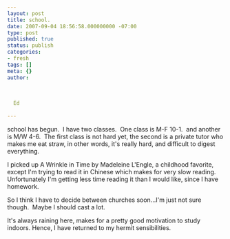 ```yaml
---
layout: post
title: school.
date: 2007-09-04 18:56:58.000000000 -07:00
type: post
published: true
status: publish
categories:
- fresh
tags: []
meta: {}
author:
  
  
  
  Ed
  
---
```

<p>school has begun.  I have two classes.  One class is M-F 10-1.  and another is M/W 4-6.  The first class is not hard yet, the second is a private tutor who makes me eat straw, in other words, it's really hard, and difficult to digest everything.</p>
<p>I picked up A Wrinkle in Time by Madeleine L'Engle, a childhood favorite, except I'm trying to read it in Chinese which makes for very slow reading.  Unfortunately I'm getting less time reading it than I would like, since I have homework.</p>
<p>So I think I have to decide between churches soon...I'm just not sure though.  Maybe I should cast a lot.</p>
<p>It's always raining here, makes for a pretty good motivation to study indoors. Hence, I have returned to my hermit sensibilities.</p>
